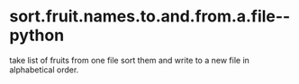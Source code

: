 # sort.fruit.names.to.and.from.a.file--python
take list of fruits from one file
sort them and write to a new file in alphabetical order.
